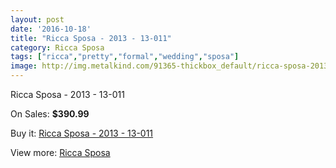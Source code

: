 ```yaml
---
layout: post
date: '2016-10-18'
title: "Ricca Sposa - 2013 - 13-011"
category: Ricca Sposa
tags: ["ricca","pretty","formal","wedding","sposa"]
image: http://img.metalkind.com/91365-thickbox_default/ricca-sposa-2013-13-011.jpg
---
```

Ricca Sposa - 2013 - 13-011

On Sales: **$390.99**
<a href="https://www.metalkind.com/en/ricca-sposa/21716-ricca-sposa-2013-13-011.html"><amp-img layout="responsive" width="600" height="600" src="//img.metalkind.com/91365-thickbox_default/ricca-sposa-2013-13-011.jpg" alt="Ricca Sposa - 2013 - 13-011 0" /></a>
<a href="https://www.metalkind.com/en/ricca-sposa/21716-ricca-sposa-2013-13-011.html"><amp-img layout="responsive" width="600" height="600" src="//img.metalkind.com/91367-thickbox_default/ricca-sposa-2013-13-011.jpg" alt="Ricca Sposa - 2013 - 13-011 1" /></a>
<a href="https://www.metalkind.com/en/ricca-sposa/21716-ricca-sposa-2013-13-011.html"><amp-img layout="responsive" width="600" height="600" src="//img.metalkind.com/91369-thickbox_default/ricca-sposa-2013-13-011.jpg" alt="Ricca Sposa - 2013 - 13-011 2" /></a>

Buy it: [Ricca Sposa - 2013 - 13-011](https://www.metalkind.com/en/ricca-sposa/21716-ricca-sposa-2013-13-011.html "Ricca Sposa - 2013 - 13-011")

View more: [Ricca Sposa](https://www.metalkind.com/en/171-ricca-sposa "Ricca Sposa")